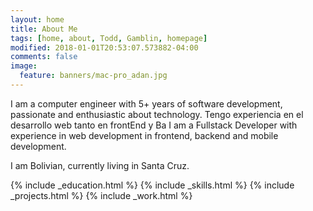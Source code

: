 ```yaml
---
layout: home
title: About Me
tags: [home, about, Todd, Gamblin, homepage]
modified: 2018-01-01T20:53:07.573882-04:00
comments: false
image:
  feature: banners/mac-pro_adan.jpg
---
```


I am a computer engineer with 5+ years of software development, passionate and enthusiastic about technology. Tengo experiencia en el desarrollo web tanto en frontEnd y Ba
I am a Fullstack Developer with experience in web development in frontend, backend and mobile development. 

I am Bolivian, currently living in Santa Cruz.

{% include _education.html %}
{% include _skills.html %}
{% include _projects.html %}
{% include _work.html %}

